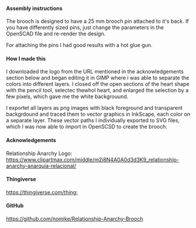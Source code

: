 #### Assembly instructions

The brooch is designed to have a 25 mm brooch pin attached to it's back. If you have differently sized pins, just change the parameters in the OpenSCAD file and re-render the design.

For attaching the pins I had good results with a hot glue gun.

#### How I made this

I downloaded the logo from the URL mentioned in the acknowledgements section below and began editing it in GIMP where i was able to separate the colors into different layers. I closed off the open sections of the heart shape with the pencil tool, selectec thewhol heart, and enlarged the selection by a few pixels, which gave me the white backgrouund.

I exportet all layers as png images with black foreground and transparent backgrdound and traced them to vector graphics in InkScape, each color on a separate layer.
These vector paths I individually exported to SVG files, which I was now able to import in OpenSCSD to create the brooch.

#### Acknowledgements

Relationship Anarchy Logo: <https://www.clipartmax.com/middle/m2i8N4A0A0d3d3K9_relationship-anarchy-anarquia-relacional/>

#### Thingiverse

<https://thingiverse.com/thing:>

#### GitHub

<https://github.com/nomike/Relationship-Anarchy-Brooch>
